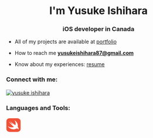<h1 align="center">I'm Yusuke Ishihara</h1>
<h3 align="center">iOS developer in Canada</h3>

- All of my projects are available at [portfolio](https://portfolio-yishihara11201.vercel.app/)

- How to reach me **yusukeishihara87@gmail.com**

- Know about my experiences: [resume](https://drive.google.com/file/d/1_2-GpugPXZ1bHd-zANU2jh14aknzSMho/view?usp=sharing)

<h3 align="left">Connect with me:</h3>
<p align="left">
<a href="https://linkedin.com/in/yusuke-ishihara" target="blank"><img align="center" src="https://raw.githubusercontent.com/rahuldkjain/github-profile-readme-generator/master/src/images/icons/Social/linked-in-alt.svg" alt="yusuke ishihara" height="30" width="40" /></a>
</p>

<h3 align="left">Languages and Tools:</h3>
<p align="left"> <a href="https://developer.apple.com/swift/" target="_blank" rel="noreferrer"> <img src="https://raw.githubusercontent.com/devicons/devicon/master/icons/swift/swift-original.svg" alt="swift" width="40" height="40"/> </a> </p>
